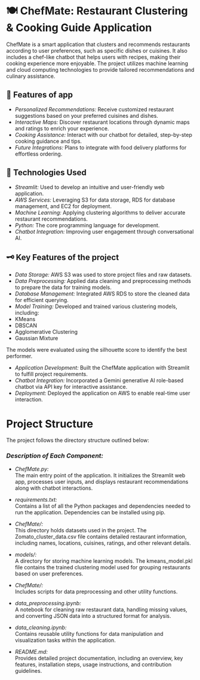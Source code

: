 # 🍽 ChefMate: Restaurant Clustering & Cooking Guide Application
ChefMate is a smart application that clusters and recommends restaurants according to user preferences, such as specific dishes or cuisines. It also includes a chef-like chatbot that helps users with recipes, making their cooking experience more enjoyable. The project utilizes machine learning and cloud computing technologies to provide tailored recommendations and culinary assistance.
## 🌟 Features of app
- *Personalized Recommendations:* Receive customized restaurant suggestions based on your preferred cuisines and dishes.  
- *Interactive Maps:* Discover restaurant locations through dynamic maps and ratings to enrich your experience.  
- *Cooking Assistance:* Interact with our chatbot for detailed, step-by-step cooking guidance and tips.  
- *Future Integrations:* Plans to integrate with food delivery platforms for effortless ordering.
## 🚀 Technologies Used
- *Streamlit:* Used to develop an intuitive and user-friendly web application.  
- *AWS Services:* Leveraging S3 for data storage, RDS for database management, and EC2 for deployment.  
- *Machine Learning:* Applying clustering algorithms to deliver accurate restaurant recommendations.  
- *Python:* The core programming language for development.  
- *Chatbot Integration:* Improving user engagement through conversational AI.
## 🗝 Key Features of the project
- *Data Storage:* AWS S3 was used to store project files and raw datasets.  
- *Data Preprocessing:* Applied data cleaning and preprocessing methods to prepare the data for training models.  
- *Database Management:* Integrated AWS RDS to store the cleaned data for efficient querying.  
- *Model Training:* Developed and trained various clustering models, including:  
- KMeans  
- DBSCAN  
- Agglomerative Clustering  
- Gaussian Mixture  

The models were evaluated using the silhouette score to identify the best performer.  
- *Application Development:* Built the ChefMate application with Streamlit to fulfill project requirements.  
- *Chatbot Integration:* Incorporated a Gemini generative AI role-based chatbot via API key for interactive assistance.  
- *Deployment:* Deployed the application on AWS to enable real-time user interaction.
# Project Structure
The project follows the directory structure outlined below:

### *Description of Each Component:*

- *ChefMate.py:*  
  The main entry point of the application. It initializes the Streamlit web app, processes user inputs, and displays restaurant recommendations along with chatbot interactions.  

- *requirements.txt:*  
  Contains a list of all the Python packages and dependencies needed to run the application. Dependencies can be installed using pip.  

- *ChefMate/:*  
  This directory holds datasets used in the project. The Zomato_cluster_data.csv file contains detailed restaurant information, including names, locations, cuisines, ratings, and other relevant details.  

- *models/:*  
  A directory for storing machine learning models. The kmeans_model.pkl file contains the trained clustering model used for grouping restaurants based on user preferences.  

- *ChefMate/:*  
  Includes scripts for data preprocessing and other utility functions.  

- *data_preprocessing.ipynb:*  
  A notebook for cleaning raw restaurant data, handling missing values, and converting JSON data into a structured format for analysis.  

- *data_cleaning.ipynb:*  
  Contains reusable utility functions for data manipulation and visualization tasks within the application.  

- *README.md:*  
  Provides detailed project documentation, including an overview, key features, installation steps, usage instructions, and contribution guidelines.
